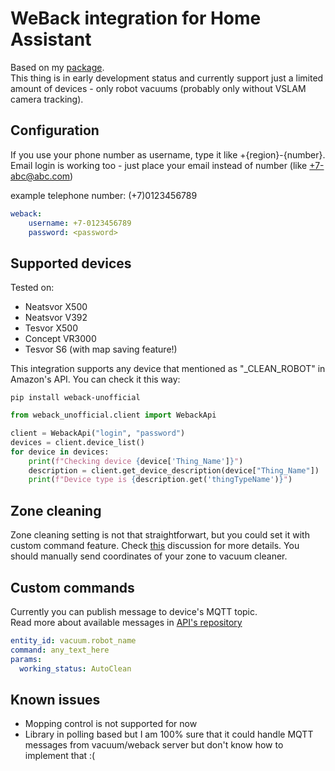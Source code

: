 # WeBack integration for Home Assistant
Based on my [package](https://github.com/opravdin/weback-unofficial).  
This thing is in early development status and currently support just a limited amount of devices - only robot vacuums (probably only without VSLAM camera tracking).

## Configuration
If you use your phone number as username, type it like +{region}-{number}. Email login is working too - just place your email instead of number (like +7-abc@abc.com)

example telephone number: (+7)0123456789
```yaml
weback:
    username: +7-0123456789
    password: <password>
```

## Supported devices
Tested on:
* Neatsvor X500
* Neatsvor V392
* Tesvor X500
* Concept VR3000  
* Tesvor S6 (with map saving feature!)

This integration supports any device that mentioned as "_CLEAN_ROBOT" in Amazon's API. You can check it this way:  
```
pip install weback-unofficial
```
```python
from weback_unofficial.client import WebackApi

client = WebackApi("login", "password")
devices = client.device_list()
for device in devices:
    print(f"Checking device {device['Thing_Name']}")
    description = client.get_device_description(device["Thing_Name"])
    print(f"Device type is {description.get('thingTypeName')}")
```
## Zone cleaning
Zone cleaning setting is not that straightforwart, but you could set it with custom command feature. Check [this](https://github.com/opravdin/weback-unofficial/issues/7) discussion for more details.
You should manually send coordinates of your zone to vacuum cleaner. 

## Custom commands
Currently you can publish message to device's MQTT topic.  
Read more about available messages in [API's repository](https://github.com/opravdin/weback-unofficial)
```yaml
entity_id: vacuum.robot_name
command: any_text_here
params:
  working_status: AutoClean
```

## Known issues
* Mopping control is not supported for now
* Library in polling based but I am 100% sure that it could handle MQTT messages from vacuum/weback server but don't know how to implement that :(
